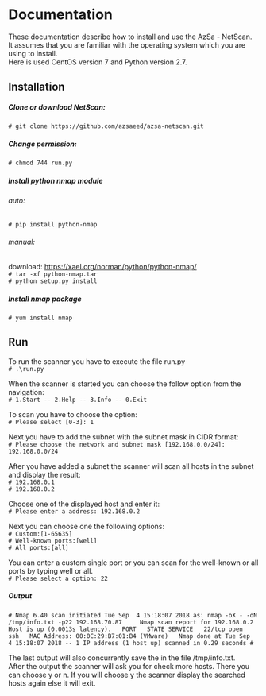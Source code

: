 
# Documentation

These documentation describe how to install and use the AzSa - NetScan.  
It assumes that you are familiar with the operating system which you are using to install.  
Here is used CentOS version 7 and Python version 2.7. 


## Installation
##### Clone or download NetScan:  
`# git clone https://github.com/azsaeed/azsa-netscan.git`

##### Change permission:   
`# chmod 744 run.py`

##### Install python nmap module  
###### auto:  
`# pip install python-nmap`  

###### manual:  
download: https://xael.org/norman/python/python-nmap/  
`# tar -xf python-nmap.tar`     
`# python setup.py install`   

##### Install nmap package 
`# yum install nmap`     


## Run 
To run the scanner you have to execute the file run.py   
`# .\run.py`   

When the scanner is started you can choose the follow option from the navigation:  
 `# 1.Start -- 2.Help -- 3.Info -- 0.Exit`

To scan you have to choose the option:   
`# Please select [0-3]: 1`  

Next you have to add the subnet with the subnet mask in CIDR format:   
`# Please choose the network and subnet mask [192.168.0.0/24]: 192.168.0.0/24`

After you have added a subnet the scanner will scan all hosts in the subnet and display the result:  
`# 192.168.0.1`  
`# 192.168.0.2`

Choose one of the displayed host and enter it:  
`# Please enter a address: 192.168.0.2`  

Next you can choose one the following options:   
`# Custom:[1-65635]`  
`# Well-known ports:[well]`  
`# All ports:[all]`   

You can enter a custom single port or you can scan for the well-known or all ports by typing well or all.  
`# Please select a option: 22`  


##### Output 
`# Nmap 6.40 scan initiated Tue Sep  4 15:18:07 2018 as: nmap -oX - -oN /tmp/info.txt -p22 192.168.70.87    
Nmap scan report for 192.168.0.2  
Host is up (0.0013s latency).  
PORT   STATE SERVICE  
22/tcp open  ssh  
MAC Address: 00:0C:29:B7:01:B4 (VMware)  
Nmap done at Tue Sep  4 15:18:07 2018 -- 1 IP address (1 host up) scanned in 0.29 seconds #` 

The last output will also concurrently save the in the file /tmp/info.txt.  
After the output the scanner will ask you for check more hosts. There you can choose y or n. 
If you will choose y the scanner display the searched hosts again else it will exit. 



